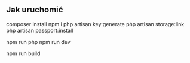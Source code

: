 

## Jak uruchomić
composer install
npm i
php artisan key:generate
php artisan storage:link
php artisan passport:install

npm run php
npm run dev

npm run build

